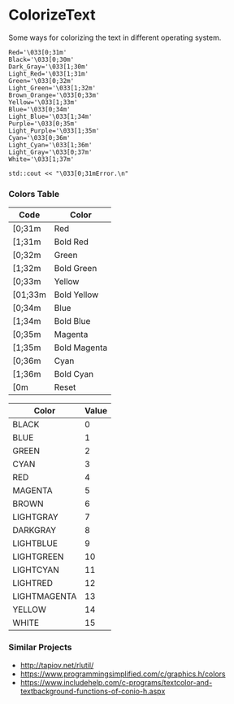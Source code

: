 # ColorizeText

Some ways for colorizing the text in different operating system.

```
Red='\033[0;31m' 
Black='\033[0;30m'     
Dark_Gray='\033[1;30m'    
Light_Red='\033[1;31m'
Green='\033[0;32m'     
Light_Green='\033[1;32m'
Brown_Orange='\033[0;33m'     
Yellow='\033[1;33m'
Blue='\033[0;34m'     
Light_Blue='\033[1;34m'
Purple='\033[0;35m'     
Light_Purple='\033[1;35m'
Cyan='\033[0;36m'     
Light_Cyan='\033[1;36m'
Light_Gray='\033[0;37m'     
White='\033[1;37m'
```

```
std::cout << "\033[0;31mError.\n"
```

### Colors Table

| Code  | Color |
| ------------- | ------------- |
| [0;31m	| Red |
| [1;31m	| Bold Red |
| [0;32m	| Green |
| [1;32m	| Bold Green |
| [0;33m	| Yellow |
| [01;33m	| Bold Yellow |
| [0;34m	| Blue |
| [1;34m	| Bold Blue |
| [0;35m	| Magenta |
| [1;35m	| Bold Magenta |
| [0;36m	| Cyan |
| [1;36m	| Bold Cyan |
| [0m	| Reset |


| Color  | Value |
| ------------- | ------------- |
| BLACK	| 0 |
| BLUE	| 1 |
| GREEN	| 2 |
| CYAN	| 3 |
| RED	| 4 |
| MAGENTA	| 5 |
| BROWN	| 6 |
| LIGHTGRAY	| 7 |
| DARKGRAY	| 8 |
| LIGHTBLUE	| 9 |
| LIGHTGREEN	| 10 |
| LIGHTCYAN	| 11 |
| LIGHTRED	| 12 |
| LIGHTMAGENTA	| 13 |
| YELLOW	| 14 |
| WHITE	| 15 |


### Similar Projects

- http://tapiov.net/rlutil/
- https://www.programmingsimplified.com/c/graphics.h/colors
- https://www.includehelp.com/c-programs/textcolor-and-textbackground-functions-of-conio-h.aspx
